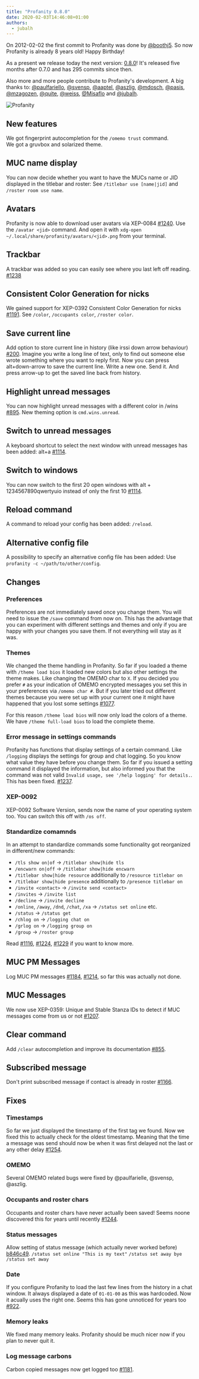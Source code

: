 ```yaml
---
title: "Profanity 0.8.0"
date: 2020-02-03T14:46:08+01:00
authors:
  - jubalh
---
```


On 2012-02-02 the first commit to Profanity was done by [@boothj5](https://github.com/boothj5).
So now Profanity is already 8 years old! Happy Birthday!

As a present we release today the next version: [0.8.0](https://github.com/profanity-im/profanity/releases/tag/0.8.0)!
It's released five months after 0.7.0 and has 295 commits since then.

Also more and more people contribute to Profanity's development. A big thanks to:
[@paulfariello](https://github.com/paulfariello), [@svensp](https://github.com/svensp), [@aaptel](https://github.com/aaptel), [@aszlig](https://github.com/), [@mdosch](https://github.com/mdosch), [@pasis](https://github.com/pasis), [@mzagozen](https://github.com/mzagozen), [@quite](https://github.com/quite), [@weiss](https://github.com/weiss), [@Misaflo](https://github.com/Misaflo) and [@jubalh](https://github.com/).

![Profanity](/blog/img/profanity-rel-080.jpeg)

## New features
We got fingerprint autocompletion for the `/omemo trust` command.      
We got a gruvbox and solarized theme.

## MUC name display
You can now decide whether you want to have the MUCs name or JID displayed in the titlebar and roster:
See `/titlebar use [name|jid]` and `/roster room use name`.

## Avatars
Profanity is now able to download user avatars via XEP-0084 [#1240](https://github.com/profanity-im/profanity/issues/1240).
Use the `/avatar <jid>` command. And open it with `xdg-open ~/.local/share/profanity/avatars/<jid>.png` from your terminal.

## Trackbar
A trackbar was added so you can easily see where you last left off reading. [#1238](https://github.com/profanity-im/profanity/issues/1238)

## Consistent Color Generation for nicks
We gained support for XEP-0392 Consistent Color Generation for nicks [#1191](https://github.com/profanity-im/profanity/issues/1191).
See `/color`, `/occupants color`, `/roster color`.

## Save current line
Add option to store current line in history (like irssi down arrow behaviour) [#200](https://github.com/profanity-im/profanity/issues/200).
Imagine you write a long line of text, only to find out someone else wrote something where you want to reply first.
Now you can press alt+down-arrow to save the current line. Write a new one. Send it. And press arrow-up to get the saved line back from history.

## Highlight unread messages
You can now highlight unread messages with a different color in /wins [#895](https://github.com/profanity-im/profanity/issues/895).
New theming option is `cmd.wins.unread`.

## Switch to unread messages
A keyboard shortcut to select the next window with unread messages has been added: alt+a [#1114](https://github.com/profanity-im/profanity/issues/1114).

## Switch to windows
You can now switch to the first 20 open windows with alt + 1234567890qwertyuio instead of only the first 10 [#1114](https://github.com/profanity-im/profanity/issues/1114).

## Reload command
A command to reload your config has been added: `/reload`.

## Alternative config file
A possibility to specify an alternative config file has been added: Use `profanity -c ~/path/to/other/config`.

## Changes

### Preferences
Preferences are not immediately saved once you change them. You will need to issue the `/save` command from now on. This has the advantage that you can experiment with different settings and themes and only if you are happy with your changes you save them. If not everything will stay as it was.

### Themes
We changed the theme handling in Profanity.
So far if you loaded a theme with `/theme load bios` it loaded new colors but also other settings the theme makes. Like changing the OMEMO char to `X`.
If you decided you prefer `#` as your indication of OMEMO encrypted messages you set this in your preferences via `/omemo char #`. But if you later tried out different themes because you were set up with your current one it might have happened that you lost some settings [#1077](https://github.com/profanity-im/profanity/issues/1077).

For this reason `/theme load bios` will now only load the colors of a theme.
We have `/theme full-load bios` to load the complete theme.

### Error message in settings commands
Profanity has functions that display settings of a certain command. Like `/logging` displays the settings for group and chat logging.
So you know what value they have before you change them.
So far if you issued a setting command it displayed the information, but also informed you that the command was not valid `Invalid usage, see '/help logging' for details.`. This has been fixed. [#1237](https://github.com/profanity-im/profanity/issues/1237).

### XEP-0092
XEP-0092 Software Version, sends now the name of your operating system too.
You can switch this off with `/os off`.

### Standardize comamnds
In an attempt to standardize commands some functionality got reorganized in different/new commands:
 * `/tls show on|of` -> `/titlebar show|hide tls`
 * `/encwarn on|off` -> `/titlebar show|hide encwarn`
 * `/titlebar show|hide resource` additionally to `/resource titlebar on`
 * `/titlebar show|hide presence` additionally to `/presence titlebar on`
 * `/invite <contact>` -> `/invite send <contact>`
 * `/invites` -> `/invite list`
 * `/decline` -> `/invite decline`
 * `/online`, `/away`, `/dnd`, `/chat`, `/xa` -> `/status set online` etc.
 * `/status` -> `/status get`
 * `/chlog on` -> `/logging chat on`
 * `/grlog on` -> `/logging group on`
 * `/group` -> `/roster group`

Read [#1116](https://github.com/profanity-im/profanity/issues/1116), [#1224](https://github.com/profanity-im/profanity/issues/1224), [#1229](https://github.com/profanity-im/profanity/issues/1229) if you want to know more.

## MUC PM Messages
Log MUC PM messages [#1184](https://github.com/profanity-im/profanity/issues/1184), [#1214](https://github.com/profanity-im/profanity/issues/1214), so far this was actually not done.

## MUC Messages
We now use XEP-0359: Unique and Stable Stanza IDs to detect if MUC messages come from us or not [#1207](https://github.com/profanity-im/profanity/issues/1207).

## Clear command
Add `/clear` autocompletion and improve its documentation [#855](https://github.com/profanity-im/profanity/issues/855).

## Subscribed message
Don't print subscribed message if contact is already in roster [#1166](https://github.com/profanity-im/profanity/issues/1166).

## Fixes

### Timestamps
So far we just displayed the timestamp of the first <delay> tag we found. Now we fixed this to actually check for the oldest timestamp. Meaning that the time a message was send should now be when it was first delayed not the last or any other delay [#1254](https://github.com/profanity-im/profanity/issues/1254).

### OMEMO
Several OMEMO related bugs were fixed by @paulfarielle, @svensp, @aszlig.

### Occupants and roster chars
Occupants and roster chars have never actually been saved!
Seems noone discovered this for years until recently [#1244](https://github.com/profanity-im/profanity/issues/1244).

### Status messages
Allow setting of status message (which actually never worked before) [b846c49](https://github.com/profanity-im/profanity/commit/b846c4970bb8054ca2bacb8cebdbe4d9302f4cb6).
`/status set online "This is my text"`
`/status set away bye`
`/status set away`

### Date
If you configure Profanity to load the last few lines from the history in a chat window. It always displayed a date of `01-01-00` as this was hardcoded.
Now it acually uses the right one. Seems this has gone unnoticed for years too [#922](https://github.com/profanity-im/profanity/issues/922).

### Memory leaks
We fixed many memory leaks. Profanity should be much nicer now if you plan to never quit it.

### Log message carbons
Carbon copied messages now get logged too [#1181](https://github.com/profanity-im/profanity/issues/1181).
